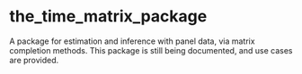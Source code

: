 # the_time_matrix_package

A package for estimation and inference with panel data, via matrix completion methods. This package is still being documented, and use cases are provided. 
